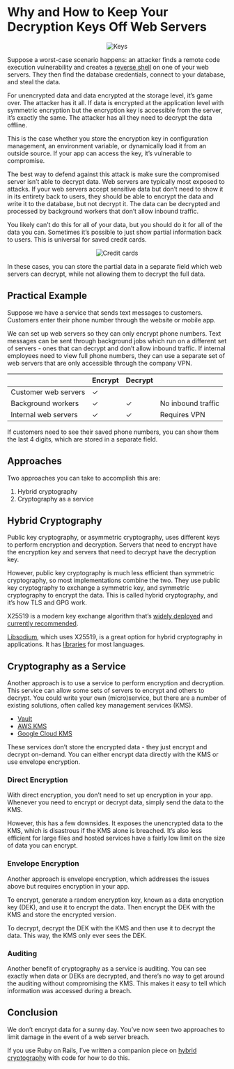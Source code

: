 # Why and How to Keep Your Decryption Keys Off Web Servers

<p style="text-align: center;"><img src="/images/key-defense.jpg" alt="Keys" /></p>

Suppose a worst-case scenario happens: an attacker finds a remote code execution vulnerability and creates a [reverse shell](https://hackernoon.com/reverse-shell-cf154dfee6bd) on one of your web servers. They then find the database credentials, connect to your database, and steal the data.

For unencrypted data and data encrypted at the storage level, it’s game over. The attacker has it all. If data is encrypted at the application level with symmetric encryption but the encryption key is accessible from the server, it’s exactly the same. The attacker has all they need to decrypt the data offline.

This is the case whether you store the encryption key in configuration management, an environment variable, or dynamically load it from an outside source. If your app can access the key, it’s vulnerable to compromise.

The best way to defend against this attack is make sure the compromised server isn’t able to decrypt data. Web servers are typically most exposed to attacks. If your web servers accept sensitive data but don’t need to show it in its entirety back to users, they should be able to encrypt the data and write it to the database, but not decrypt it. The data can be decrypted and processed by background workers that don’t allow inbound traffic.

You likely can’t do this for all of your data, but you should do it for all of the data you can. Sometimes it’s possible to just show partial information back to users. This is universal for saved credit cards.

<p style="text-align: center;"><img src="/images/credit-cards.png" alt="Credit cards" /></p>

In these cases, you can store the partial data in a separate field which web servers can decrypt, while not allowing them to decrypt the full data.

## Practical Example

Suppose we have a service that sends text messages to customers. Customers enter their phone number through the website or mobile app.

We can set up web servers so they can only encrypt phone numbers. Text messages can be sent through background jobs which run on a different set of servers - ones that can decrypt and don’t allow inbound traffic. If internal employees need to view full phone numbers, they can use a separate set of web servers that are only accessible through the company VPN.

&nbsp; | Encrypt | Decrypt | &nbsp;
--- | --- | --- | ---
Customer web servers | ✓ |
Background workers | ✓ | ✓ | No inbound traffic
Internal web servers | ✓ | ✓ | Requires VPN

If customers need to see their saved phone numbers, you can show them the last 4 digits, which are stored in a separate field.

## Approaches

Two approaches you can take to accomplish this are:

1. Hybrid cryptography
2. Cryptography as a service

## Hybrid Cryptography

Public key cryptography, or asymmetric cryptography, uses different keys to perform encryption and decryption. Servers that need to encrypt have the encryption key and servers that need to decrypt  have the decryption key.

However, public key cryptography is much less efficient than symmetric cryptography, so most implementations combine the two. They use public key cryptography to exchange a symmetric key, and symmetric cryptography to encrypt the data. This is called hybrid cryptography, and it’s how TLS and GPG work.

X25519 is a modern key exchange algorithm that’s [widely deployed](https://ianix.com/pub/curve25519-deployment.html) and [currently recommended](https://paragonie.com/blog/2019/03/definitive-2019-guide-cryptographic-key-sizes-and-algorithm-recommendations#after-fold).

[Libsodium](https://libsodium.gitbook.io/doc/), which uses X25519, is a great option for hybrid cryptography in applications. It has [libraries](https://libsodium.gitbook.io/doc/bindings_for_other_languages) for most languages.

## Cryptography as a Service

Another approach is to use a service to perform encryption and decryption. This service can allow some sets of servers to encrypt and others to decrypt. You could write your own (micro)service, but there are a number of existing solutions, often called key management services (KMS).

- [Vault](https://www.vaultproject.io/)
- [AWS KMS](https://aws.amazon.com/kms/)
- [Google Cloud KMS](https://cloud.google.com/kms/)

These services don’t store the encrypted data - they just encrypt and decrypt on-demand. You can either encrypt data directly with the KMS or use envelope encryption.

### Direct Encryption

With direct encryption, you don’t need to set up encryption in your app. Whenever you need to encrypt or decrypt data, simply send the data to the KMS.

However, this has a few downsides. It exposes the unencrypted data to the KMS, which is disastrous if the KMS alone is breached. It’s also less efficient for large files and hosted services have a fairly low limit on the size of data you can encrypt.

### Envelope Encryption

Another approach is envelope encryption, which addresses the issues above but requires encryption in your app.

To encrypt, generate a random encryption key, known as a data encryption key (DEK), and use it to encrypt the data. Then encrypt the DEK with the KMS and store the encrypted version.

To decrypt, decrypt the DEK with the KMS and then use it to decrypt the data. This way, the KMS only ever sees the DEK.

### Auditing

Another benefit of cryptography as a service is auditing. You can see exactly when data or DEKs are decrypted, and there’s no way to get around the auditing without compromising the KMS. This makes it easy to tell which information was accessed during a breach.

## Conclusion

We don’t encrypt data for a sunny day. You’ve now seen two approaches to limit damage in the event of a web server breach.

If you use Ruby on Rails, I’ve written a companion piece on [hybrid cryptography](/hybrid-cryptography-rails) with code for how to do this.
